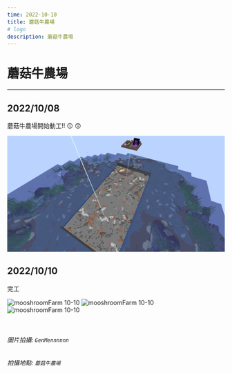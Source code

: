 ```yaml
---
time: 2022-10-10
title: 蘑菇牛農場
# logo
description: 蘑菇牛農場
---
```


# 蘑菇牛農場

---

## 2022/10/08

蘑菇牛農場開始動工!! :kissing: :kissing_smiling_eyes:

![mooshroomFarm 10-08](./mooshroomFarm/10-08.png)

## 2022/10/10

完工

<!-- ![mooshroomFarm 10-10](./mooshroomFarm/done-inside1.png) -->
![mooshroomFarm 10-10](./mooshroomFarm/done-inside.png)
![mooshroomFarm 10-10](./mooshroomFarm/done-view1.png)
![mooshroomFarm 10-10](./mooshroomFarm/done-view.png)

<br />

###### 圖片拍攝: `GenMennnnnn`

###### 拍攝地點: `蘑菇牛農場`
